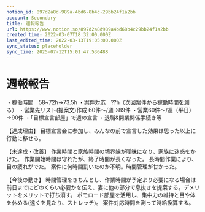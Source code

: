 ```yaml
---
notion_id: 897d2a8d-989a-4bd6-8b4c-29bb24f1a2bb
account: Secondary
title: 週報報告
url: https://www.notion.so/897d2a8d989a4bd68b4c29bb24f1a2bb
created_time: 2022-03-07T18:32:00.000Z
last_edited_time: 2022-03-13T19:05:00.000Z
sync_status: placeholder
sync_time: 2025-07-12T15:01:47.536488
---
```

# 週報報告

・稼働時間　58~72h→73.5h
・案件対応　??h（次回案件から稼働時間を測る）
・営業先リスト(提案文)作成 60件〜/週→89件
・営業60件〜/週（平日）→90件
・「目標宣言部屋」で週の宣言
・退職&開業関係手続き等

【達成理由】
目標宣言会に参加し、みんなの前で宣言した効果は思った以上に行動に移せる。

【未達成・改善】
作業時間と家族時間の境界線が曖昧になり、家族に迷惑をかけた。
作業開始時間は守れたが、終了時間が長くなった。
長時間作業により、目の疲れがでた。
案件に何時間割いたのか不明。時間管理が甘かった。

【今後の動き】
時間管理をきちんとし、作業時間が予定より必要になる場合は前日までにどのくらい必要かを伝え、妻に他の部分で息抜きを提案する。デメリットをメリットで打ち消す。
ポモロード部屋を活用し、集中力の維持と目や体を休める(遠くを見たり、ストレッチ)。
案件対応時間を測って時給換算する。